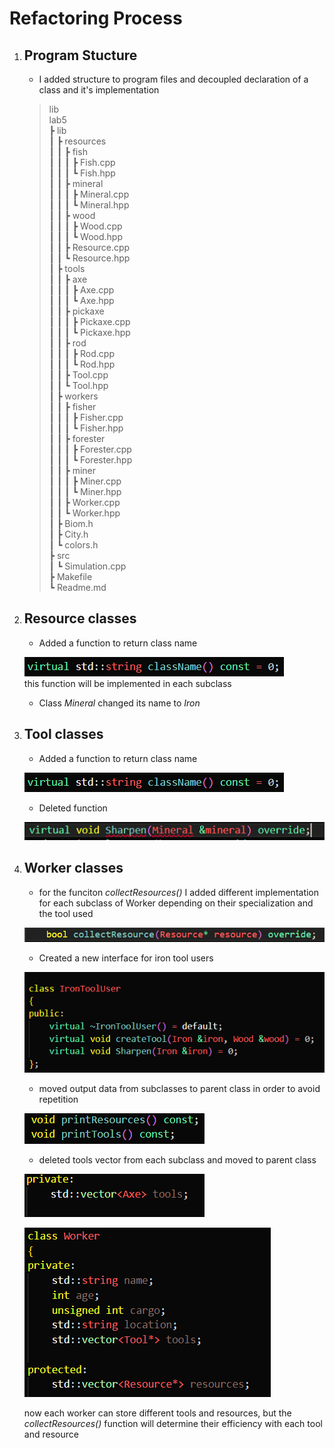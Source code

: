 # Refactoring Process

1. ## Program Stucture

    - I added structure to program files and decoupled declaration of a class and it's implementation

    >lib  
    >lab5  
 ┣ lib  
 ┃ ┣ resources  
 ┃ ┃ ┣ fish  
 ┃ ┃ ┃ ┣ Fish.cpp  
 ┃ ┃ ┃ ┗ Fish.hpp  
 ┃ ┃ ┣ mineral  
 ┃ ┃ ┃ ┣ Mineral.cpp  
 ┃ ┃ ┃ ┗ Mineral.hpp  
 ┃ ┃ ┣ wood  
 ┃ ┃ ┃ ┣ Wood.cpp  
 ┃ ┃ ┃ ┗ Wood.hpp  
 ┃ ┃ ┣ Resource.cpp  
 ┃ ┃ ┗ Resource.hpp  
 ┃ ┣ tools  
 ┃ ┃ ┣ axe  
 ┃ ┃ ┃ ┣ Axe.cpp  
 ┃ ┃ ┃ ┗ Axe.hpp  
 ┃ ┃ ┣ pickaxe  
 ┃ ┃ ┃ ┣ Pickaxe.cpp  
 ┃ ┃ ┃ ┗ Pickaxe.hpp  
 ┃ ┃ ┣ rod  
 ┃ ┃ ┃ ┣ Rod.cpp  
 ┃ ┃ ┃ ┗ Rod.hpp  
 ┃ ┃ ┣ Tool.cpp  
 ┃ ┃ ┗ Tool.hpp  
 ┃ ┣ workers  
 ┃ ┃ ┣ fisher  
 ┃ ┃ ┃ ┣ Fisher.cpp  
 ┃ ┃ ┃ ┗ Fisher.hpp  
 ┃ ┃ ┣ forester  
 ┃ ┃ ┃ ┣ Forester.cpp  
 ┃ ┃ ┃ ┗ Forester.hpp  
 ┃ ┃ ┣ miner  
 ┃ ┃ ┃ ┣ Miner.cpp  
 ┃ ┃ ┃ ┗ Miner.hpp  
 ┃ ┃ ┣ Worker.cpp  
 ┃ ┃ ┗ Worker.hpp  
 ┃ ┣ Biom.h  
 ┃ ┣ City.h  
 ┃ ┗ colors.h  
 ┣ src  
 ┃ ┗ Simulation.cpp  
 ┣ Makefile  
 ┗ Readme.md  
    >

2. ## Resource classes

    - Added a function to return class name

    ![f](.photos/class%20name.png)  
    this function will be implemented in each subclass

    - Class *Mineral* changed its name to *Iron*

3. ## Tool classes

    - Added a function to return class name

    ![f](.photos/class%20name.png)

    - Deleted function

    ![a](.photos/Sharpen%20deleted.png)

4. ## Worker classes

    - for the funciton *collectResources()* I added different implementation for each subclass of Worker depending on their specialization and the tool used

    ![fdsa](.photos/Screenshot%202022-12-02%20154535.png)

    - Created a new interface for iron tool users

    ![a](.photos/IronToolUser%20interface.png)

    - moved output data from subclasses to parent class in order to avoid repetition

    ![a](.photos/worker%20data%20output.png)

    - deleted tools vector from each subclass and moved to parent class

    ![a](.photos/tools%20vector.png)

    ![a](.photos/worker%20data.png)

    now each worker can store different tools and resources, but the *collectResources()* function will determine their efficiency with each tool and resource
